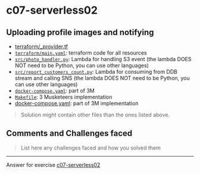 # c07-serverless02

## Uploading profile images and notifying 

- [terraform/_provider.tf](terraform/_provider.tf)
- [`terraform/main.yaml`](terraform/main.yaml): terraform code for all resources
- [`src/photo_handler.py`](src/): Lambda for handling S3 event (the lambda DOES NOT need to be Python, you can use other languages)
- [`src/report_customers_count.py`](src/): Lambda for consuming from DDB stream and calling SNS (the lambda DOES NOT need to be Python, you can use other languages)
- [`docker-compose.yaml`](docker-compose.yaml): part of 3M 
- [`Makefile`](Makefile): 3 Musketeers implementation
- [docker-compose.yaml](docker-compose.yaml): part of 3M implementation

> Solution might contain other files than the ones listed above.

## Comments and Challenges faced

> List here any challenges faced and how you solved them


<!-- Don't change anything below this point-->
<!-- Before commiting, remove both commented lines--> 
***
Answer for exercise [c07-serverless02](https://github.com/devopsacademyau/academy/blob/b06b4cc323b9349d904562e45551c22974928952/classes/07class/exercises/c07-serverless01/README.md)
